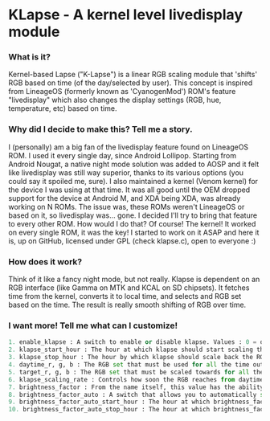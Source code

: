 # KLapse - A kernel level livedisplay module

### What is it?
Kernel-based Lapse ("K-Lapse") is a linear RGB scaling module that 'shifts' RGB based on time (of the day/selected by user).
This concept is inspired from LineageOS (formerly known as 'CyanogenMod') ROM's feature "livedisplay" which also changes the display settings (RGB, hue, temperature, etc) based on time.

### Why did I decide to make this? Tell me a story.
I (personally) am a big fan of the livedisplay feature found on LineageOS ROM. I used it every single day, since Android Lollipop.
Starting from Android Nougat, a native night mode solution was added to AOSP and it felt like livedisplay was still way superior,
thanks to its various options (you could say it spoiled me, sure). I also maintained a kernel (Venom kernel) for the device I was using at that time.
It was all good until the OEM dropped support for the device at Android M, and XDA being XDA, was already working on N ROMs.
The issue was, these ROMs weren't LineageOS or based on it, so livedisplay was... gone. I decided I'll try to bring that feature to every other ROM.
How would I do that? Of course! The kernel! It worked on every single 
ROM, it was the key! I started to work on it ASAP and here it is, up on 
GitHub, licensed under GPL (check klapse.c), open to everyone :)

### How does it work?
Think of it like a fancy night mode, but not really. Klapse is dependent on an RGB interface (like Gamma on MTK and KCAL on SD chipsets).
It fetches time from the kernel, converts it to local time, and selects and RGB set based on the time. The result is really smooth shifting of RGB over time.

### I want more! Tell me what can I customize!
```python
1. enable_klapse : A switch to enable or disable klapse. Values : 0 = off, 1 = on (in v2, 2 = brightness-dependent mode)
2. klapse_start_hour : The hour at which klapse should start scaling the RGB values from daytime to target (see next points). Values : 0-23
3. klapse_stop_hour : The hour by which klapse should scale back the RGB values from target to daytime (see next points). Values : 0-23
4. daytime_r, g, b : The RGB set that must be used for all the time outside of start and stop hour range.
5. target_r, g, b : The RGB set that must be scaled towards for all the time inside of start and stop hour range.
6. klapse_scaling_rate : Controls how soon the RGB reaches from daytime to target inside of start and stop hour range. Once target is reached, it remains constant till 30 minutes before stop hour, where target RGB scales back to daytime RGB.
7. brightness_factor : From the name itself, this value has the ability to bend perception and make your display appear as if it is at a lesser brightness level than it actually is at. It works by reducing the RGB values by the same factor. Values : 2-10, (10 means accurate brightness, 5 means 50% of current brightness, you get it)
8. brightness_factor_auto : A switch that allows you to automatically set the brightness factor in a set time range. Value : 0 = off, 1 = on
9. brightness_factor_auto_start_hour : The hour at which brightness_factor should be applied. Works only if #8 is 1. Values : 0-23
10. brightness_factor_auto_stop_hour : The hour at which brightness_factor should be reverted to 10. Works only if #8 is 1. Values : 0-23
```
